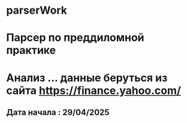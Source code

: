 # parserWork

# Парсер по преддиломной практике

# Анализ ... данные  беруться из сайта https://finance.yahoo.com/

## Дата начала : 29/04/2025






